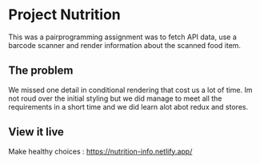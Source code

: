 # Project Nutrition

This was a pairprogramming assignment was to fetch API data, use a barcode scanner and render information about the scanned food item. 

## The problem
We missed one detail in conditional rendering that cost us a lot of time. Im not roud over the initial styling but we did manage to meet all the requirements in a short time and we did learn alot abot redux and stores.

## View it live

Make healthy choices : https://nutrition-info.netlify.app/
